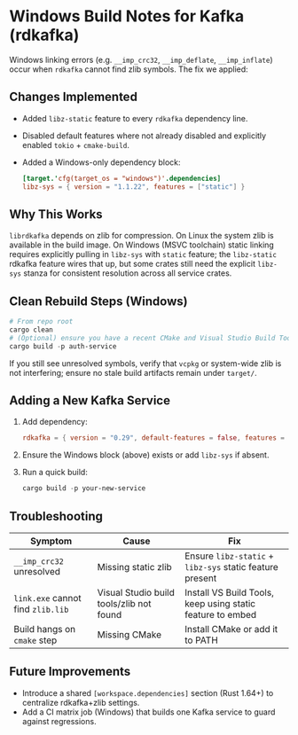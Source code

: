 # Windows Build Notes for Kafka (rdkafka)

Windows linking errors (e.g. `__imp_crc32`, `__imp_deflate`, `__imp_inflate`) occur when `rdkafka` cannot find zlib symbols. The fix we applied:

## Changes Implemented

- Added `libz-static` feature to every `rdkafka` dependency line.
- Disabled default features where not already disabled and explicitly enabled `tokio` + `cmake-build`.
- Added a Windows-only dependency block:

  ```toml
  [target.'cfg(target_os = "windows")'.dependencies]
  libz-sys = { version = "1.1.22", features = ["static"] }
  ```

## Why This Works

`librdkafka` depends on zlib for compression. On Linux the system zlib is available in the build image. On Windows (MSVC toolchain) static linking requires explicitly pulling in `libz-sys` with `static` feature; the `libz-static` rdkafka feature wires that up, but some crates still need the explicit `libz-sys` stanza for consistent resolution across all service crates.

## Clean Rebuild Steps (Windows)

```powershell
# From repo root
cargo clean
# (Optional) ensure you have a recent CMake and Visual Studio Build Tools installed
cargo build -p auth-service
```

If you still see unresolved symbols, verify that `vcpkg` or system-wide zlib is not interfering; ensure no stale build artifacts remain under `target/`.

## Adding a New Kafka Service

1. Add dependency:

   ```toml
   rdkafka = { version = "0.29", default-features = false, features = ["cmake-build", "tokio", "libz-static"] }
   ```

2. Ensure the Windows block (above) exists or add `libz-sys` if absent.
3. Run a quick build:

   ```powershell
   cargo build -p your-new-service
   ```

## Troubleshooting

| Symptom | Cause | Fix |
|---------|-------|-----|
| `__imp_crc32` unresolved | Missing static zlib | Ensure `libz-static` + `libz-sys` static feature present |
| `link.exe` cannot find `zlib.lib` | Visual Studio build tools/zlib not found | Install VS Build Tools, keep using static feature to embed |
| Build hangs on `cmake` step | Missing CMake | Install CMake or add it to PATH |

## Future Improvements

- Introduce a shared `[workspace.dependencies]` section (Rust 1.64+) to centralize rdkafka+zlib settings.
- Add a CI matrix job (Windows) that builds one Kafka service to guard against regressions.

